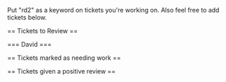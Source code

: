 Put "rd2" as a keyword on tickets you're working on.  Also feel free to add tickets below.

== Tickets to Review ==

=== David ===

== Tickets marked as needing work ==

== Tickets given a positive review ==

